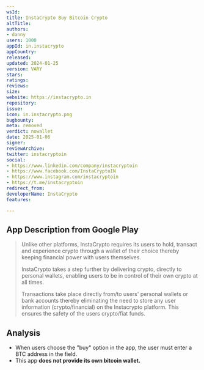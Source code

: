 ```yaml
---
wsId: 
title: InstaCrypto Buy Bitcoin Crypto
altTitle: 
authors:
- danny
users: 1000
appId: in.instacrypto
appCountry: 
released: 
updated: 2024-01-25
version: VARY
stars: 
ratings: 
reviews: 
size: 
website: https://instacrypto.in
repository: 
issue: 
icon: in.instacrypto.png
bugbounty: 
meta: removed
verdict: nowallet
date: 2025-01-06
signer: 
reviewArchive: 
twitter: instacryptoin
social:
- https://www.linkedin.com/company/instacryptoin
- https://www.facebook.com/InstaCryptoIN
- https://www.instagram.com/instacryptoin
- https://t.me/instacryptoin
redirect_from: 
developerName: InstaCrypto
features: 

---
```


## App Description from Google Play

> Unlike other platforms, InstaCrypto requires its users to hold, transact and experience crypto through a wallet of their choice thereby keeping financial power with users themselves.
>
> InstaCrypto takes a step further by delivering crypto, directly to personal wallets, enabling users to be in control of their own crypto at all times.
>
> Transactions take place directly from/to users' personal wallets or bank accounts thereby eliminating the need to store any user information (crypto/financial) on the Instacrypto platform. This ensures the safety of the users crypto/fiat funds.

## Analysis

- When users choose the "buy" option in the app, the user must enter a BTC address in the field.
- This app **does not provide its own bitcoin wallet.**
